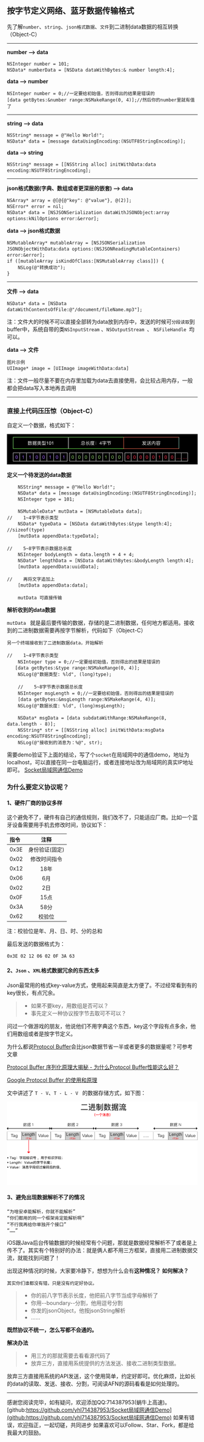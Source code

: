 ## 按字节定义网络、蓝牙数据传输格式

先了解`number`、`string`、`json格式数据`、`文件`到二进制data数据的相互转换（Object-C）

---
**number --> data**

```
NSInteger number = 101;
NSData* numberData = [NSData dataWithBytes:& number length:4];

```

**data --> number**

```
NSInteger number = 0;//一定要给初始值，否则得出的结果是错误的
[data getBytes:&number range:NSMakeRange(0, 4)];//然后你的number里就有值了

```

---
**string --> data**

```
NSString* message = @"Hello World!";
NSData* data = [message dataUsingEncoding:(NSUTF8StringEncoding)];
```

**data --> string**

```
NSString* message = [[NSString alloc] initWithData:data encoding:NSUTF8StringEncoding];
```
---

**json格式数据(字典、数组或者更深层的嵌套) --> data**

```
NSArray* array = @[@{@"key": @"value"}, @(2)];
NSError* error = nil;
NSData* data = [NSJSONSerialization dataWithJSONObject:array options:kNilOptions error:&error];
```

**data --> json格式数据**

```
NSMutableArray* mutableArray = [NSJSONSerialization JSONObjectWithData:data options:(NSJSONReadingMutableContainers) error:&error];
if ([mutableArray isKindOfClass:[NSMutableArray class]]) {
	NSLog(@"转换成功");
}
```

---
**文件 --> data**

```
NSData* data = [NSData dataWithContentsOfFile:@"/document/fileName.mp3"];
```

注：文件大的时候不可以直接全部转为data放到内存中，发送的时候可`分段读取`到buffer中，系统自带的类`NSInputStream` 、`NSOutputStream `、 `NSFileHandle `均可以。

**data --> 文件**

```
图片示例
UIImage* image = [UIImage imageWithData:data]

```

注：文件一般尽量不要在内存里加载为data去直接使用，会比较占用内存，一般都会把data写入本地再去调用

---


### 直接上代码压压惊（Object-C）

自定义一个数据，格式如下：

![自定义数据](image/pic1.png)

**定义一个待发送的data数据**

```
    NSString* message = @"Hello World!";
    NSData* data = [message dataUsingEncoding:(NSUTF8StringEncoding)];
    NSInteger type = 101;
    
    NSMutableData* mutData = [NSMutableData data];
//    1~4字节表示类型
    NSData* typeData = [NSData dataWithBytes:&type length:4]; //sizeof(type)
    [mutData appendData:typeData];
    
//    5~8字节表示数据总长度
    NSInteger bodyLength = data.length + 4 + 4;
    NSData* lengthData = [NSData dataWithBytes:&bodyLength length:4];
    [mutData appendData:uuidData];
    
//    再将文字追加上
    [mutData appendData:data];
    
    mutData 可直接传输

```

**解析收到的data数据**

`mutData ` 就是最后要传输的数据，存储的是二进制数据，任何地方都适用。接收到的二进制数据需要再按字节解析，代码如下（Object-C）

```
另一个终端接收到了二进制数据data，开始解析

//    1~4字节表示类型
	NSInteger type = 0;//一定要给初始值，否则得出的结果是错误的
   [data getBytes:&type range:NSMakeRange(0, 4)];
	NSLog(@"数据类型: %ld", (long)type);
        
	//    5~8字节表示数据总长度
	NSInteger msgLength = 0;//一定要给初始值，否则得出的结果是错误的
	[data getBytes:&msgLength range:NSMakeRange(4, 4)];
	NSLog(@"数据长度: %ld", (long)msgLength);
        
	NSData* msgData = [data subdataWithRange:NSMakeRange(8, data.length - 8)];
	NSString* str = [[NSString alloc] initWithData:msgData encoding:NSUTF8StringEncoding];
	NSLog(@"接收到的消息为：%@", str);

```

需要demo验证下上面的结论，写了个`socket`在局域网中的通信demo，地址为localhost，可以直接在同一台电脑运行，或者连接地址改为局域网的真实IP地址即可。
[Socket局域网通信Demo](https://www.baidu.com)

### 为什么要定义协议呢？

#### 1、硬件厂商的协议多样
这个避免不了，硬件有自己的通信规则，我们改不了，只能适应厂商。比如一个蓝牙设备需要用手机去修改时间，协议如下：

| 指令  | 注释     |
|:---- |:------------:| 
| 0x3E | 身份验证(固定)     | 
| 0x02 | 修改时间指令       |                  
| 0x12 | 18年          |              
| 0x06 | 6月           |              
| 0x02 | 2日           |              
| 0x0F | 15点          |              
| 0x3A | 58分          |                          
| 0x62 | 校验位			|

注：校验位是年、月、日、时、分的总和

最后发送的数据格式为：

```
0x3E 02 12 06 02 0F 3A 63
```

#### 2、`Json` 、`XML`格式数据冗余的东西太多
Json最常用的格式key-value方式，使用起来简直是太方便了。不过经常看到有的key很长，有点冗余。
>* 如果不要key，用数组是否可以？
>* 事先定义一种协议按字节去取可不可以？

问过一个做游戏的朋友，他说他们不用字典这个东西，key这个字段有点多余，他们用数组或者是按字节定义。

为什么都说[Protocol Buffer]()会比json数据节省一半或者更多的数据量呢？可参考文章

[Protocol Buffer 序列化原理大揭秘 - 为什么Protocol Buffer性能这么好？](https://blog.csdn.net/carson_ho/article/details/70568606)

[Google Protocol Buffer 的使用和原理](https://www.ibm.com/developerworks/cn/linux/l-cn-gpb/index.html)

文中讲述了 `T - V`、`T - L - V ` 的数据存储方式，如下图：

![此图源自于上面的文章](image/pic2.png)

#### 3、避免出现数据解析不了的情况

```
“为啥安卓能解析，你就不能解析”
“你们都用的同一个框架肯定能解析啊”
“不行我再给你单独开个接口”
“……”
```

iOS跟Java后台传输数据的时候经常有个问题，那就是数据经常解析不了或者是上传不了。其实有个特别好的办法：就是俩人都不用三方框架，直接用二进制数据交流，就能找到问题了！

出现这种情况的时候，大家要冷静下，想想为什么会有**这种情况？** **如何解决？**

```
其实你们谁都没有错，只是没有约定好协议。
```
>* 你的前八字节表示长度，他把前八字节当成字母解析了
>* 你用--boundary--分割，他用逗号分割
>* 你发的jsonObject，他按jsonString解析
>* ……

**既然协议不统一，怎么写都不会通的。**

**解决办法**
>* 用三方的那就需要去看看源代码了
>* 放弃三方，直接用系统提供的方法发送、接收二进制类型数据。

放弃三方直接用系统的API发送，这个使用简单，约定好即可。优化麻烦，比如长的data的读取、发送、接收、分割，可阅读AFN的源码看看是如何处理的。

---
感谢您阅读完毕，如有疑问，欢迎添加QQ:714387953(蜗牛上高速)。
[github:https://github.com/yhl714387953/Socket局域网通信Demo](github:https://github.com/yhl714387953/Socket局域网通信Demo)
如果有错误，欢迎指正，一起切磋，共同进步
如果喜欢可以Follow、Star、Fork，都是给我最大的鼓励。
